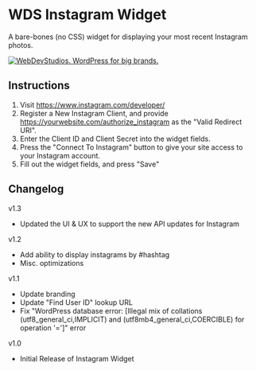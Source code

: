 WDS Instagram Widget
=========
A bare-bones (no CSS) widget for displaying your most recent Instagram photos.

<a href="https://webdevstudios.com/contact/"><img src="https://webdevstudios.com/wp-content/uploads/2018/04/wds-github-banner.png" alt="WebDevStudios. WordPress for big brands."></a>

## Instructions

1. Visit https://www.instagram.com/developer/
2. Register a New Instagram Client, and provide https://yourwebsite.com/authorize_instagram as the "Valid Redirect URI".
3. Enter the Client ID and Client Secret into the widget fields.
4. Press the "Connect To Instagram" button to give your site access to your Instagram account.
5. Fill out the widget fields, and press "Save"

## Changelog

v1.3
* Updated the UI & UX to support the new API updates for Instagram

v1.2
* Add ability to display instagrams by #hashtag
* Misc. optimizations

v1.1
* Update branding
* Update "Find User ID" lookup URL
* Fix "WordPress database error: [Illegal mix of collations (utf8_general_ci,IMPLICIT) and (utf8mb4_general_ci,COERCIBLE) for operation '=']" error

v1.0
* Initial Release of Instagram Widget
